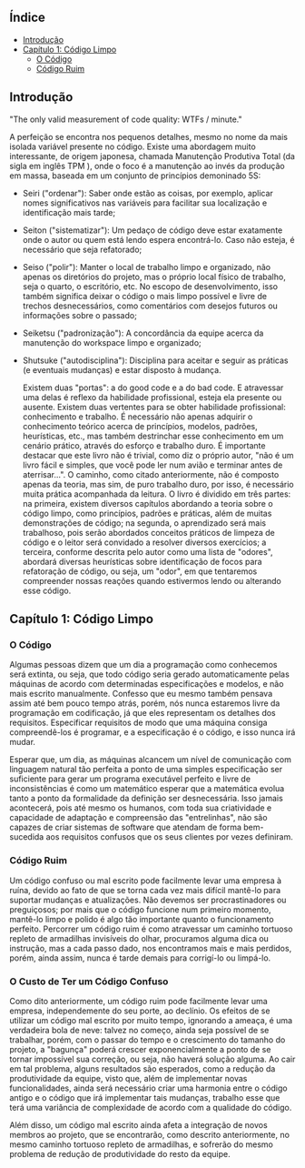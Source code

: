 ## Índice
- [Introdução](#introdução)
- [Capítulo 1: Código Limpo](#capítulo-1-código-limpo)
	- [O Código](#o-código)
	- [Código Ruim](#código-ruim)

## Introdução

"The only valid measurement of code quality: WTFs / minute."

A perfeição se encontra nos pequenos detalhes, mesmo no nome da mais isolada variável presente no código. Existe uma abordagem muito interessante, de origem japonesa, chamada Manutenção Produtiva Total (da sigla em inglês TPM ), onde o foco é a manutenção ao invés da produção em massa, baseada em um conjunto de princípios demoninado 5S:

- Seiri ("ordenar"): Saber onde estão as coisas, por exemplo, aplicar nomes significativos nas variáveis para facilitar sua localização e identificação mais tarde;

- Seiton ("sistematizar"): Um pedaço de código deve estar exatamente onde o autor ou quem está lendo espera encontrá-lo. Caso não esteja, é necessário que seja refatorado;

- Seiso ("polir"): Manter o local de trabalho limpo e organizado, não apenas os diretórios do projeto, mas o próprio local físico de trabalho, seja o quarto, o escritório, etc. No escopo de desenvolvimento, isso também significa deixar o código o mais limpo possível e livre de trechos desnecessários, como comentários com desejos futuros ou informações sobre o passado;

- Seiketsu ("padronização"): A concordância da equipe acerca da manutenção do workspace limpo e organizado;

- Shutsuke ("autodisciplina"): Disciplina para aceitar e seguir as práticas (e eventuais mudanças) e estar disposto à mudança.

	Existem duas "portas": a do good code e a do bad code. E atravessar uma
delas é reflexo da habilidade profissional, esteja ela presente ou ausente. Existem duas vertentes para se obter habilidade profissional: conhecimento e trabalho. É necessário não apenas adquirir o conhecimento teórico acerca de princípios, modelos, padrões, heurísticas, etc., mas também destrinchar esse conhecimento em um cenário prático, através do esforço e trabalho duro.
	É importante destacar que este livro não é trivial, como diz o próprio
autor, "não é um livro fácil e simples, que você pode ler num avião e terminar antes de aterrisar...". O caminho, como citado anteriormente, não é composto apenas da teoria, mas sim, de puro trabalho duro, por isso, é necessário muita prática acompanhada da leitura.
	O livro é dividido em três partes: na primeira, existem diversos
capítulos abordando a teoria sobre o código limpo, como princípios, padrões e práticas, além de muitas demonstrações de código; na segunda, o aprendizado será mais trabalhoso, pois serão abordados conceitos práticos de limpeza de código e o leitor será convidado a resolver diversos exercícios; a terceira, conforme descrita pelo autor como uma lista de "odores", abordará diversas heurísticas sobre identificação de focos para refatoração de código, ou seja, um "odor", em que tentaremos compreender nossas reações quando estivermos lendo ou alterando esse código.

## Capítulo 1: Código Limpo
	
### O Código

Algumas pessoas dizem que um dia a programação como conhecemos será extinta, ou seja, que todo código seria gerado automaticamente pelas máquinas de acordo com determinadas especificações e modelos, e não mais escrito manualmente. Confesso que eu mesmo também pensava assim até bem pouco tempo atrás, porém, nós nunca estaremos livre da programação em codificação, já que eles representam os detalhes dos requisitos. Especificar requisitos de modo que uma máquina consiga compreendê-los é programar, e a especificação é o código, e isso nunca irá mudar.

Esperar que, um dia, as máquinas alcancem um nível de comunicação com linguagem natural tão perfeita a ponto de uma simples especificação ser suficiente para gerar um programa executável perfeito e livre de inconsistências é como um matemático esperar que a matemática evolua tanto a ponto da formalidade da definição ser desnecessária. Isso jamais acontecerá, pois até mesmo os humanos, com toda sua criatividade e capacidade de adaptação e compreensão das "entrelinhas", não são capazes de criar sistemas de software que atendam de forma bem-sucedida aos requisitos confusos que os seus clientes por vezes definiram.

### Código Ruim

Um código confuso ou mal escrito pode facilmente levar uma empresa à ruína, devido ao fato de que se torna cada vez mais difícil mantê-lo para suportar mudanças e atualizações. Não devemos ser procrastinadores ou preguiçosos; por mais que o código funcione num primeiro momento, mantê-lo limpo e polido é algo tão importante quanto o funcionamento perfeito. Percorrer um código ruim é como atravessar um caminho tortuoso repleto de armadilhas invisíveis do olhar, procuramos alguma dica ou instrução, mas a cada passo dado, nos encontramos mais e mais perdidos, porém, ainda assim, nunca é tarde demais para corrigí-lo ou limpá-lo.

### O Custo de Ter um Código Confuso

Como dito anteriormente, um código ruim pode facilmente levar uma empresa, independemente do seu porte, ao declínio. Os efeitos de se utilizar um código mal escrito por muito tempo, ignorando a ameaça, é uma verdadeira bola de neve: talvez no começo, ainda seja possível de se trabalhar, porém, com o passar do tempo e o crescimento do tamanho do projeto, a "bagunça" poderá crescer exponencialmente a ponto de se tornar impossível sua correção, ou seja, não haverá solução alguma. Ao cair em tal problema, alguns resultados são esperados, como a redução da produtividade da equipe, visto que, além de implementar novas funcionalidades, ainda será necessário criar uma harmonia entre o código antigo e o código que irá implementar tais mudanças, trabalho esse que terá uma variância de complexidade de acordo com a qualidade do código. 

Além disso, um código mal escrito ainda afeta a integração de novos membros ao projeto, que se encontrarão, como descrito anteriormente, no mesmo caminho tortuoso repleto de armadilhas, e sofrerão do mesmo problema de redução de produtividade do resto da equipe.

